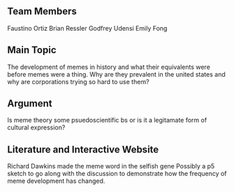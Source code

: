 ## Team Members
Faustino Ortiz
Brian Ressler
Godfrey Udensi
Emily Fong

## Main Topic
The development of memes in history and what their equivalents were before memes were a thing.  Why are they prevalent in the united states and why are corporations trying so hard to use them?  

## Argument
Is meme theory some psuedoscientific bs or is it a legitamate form of cultural expression?

## Literature and Interactive Website
Richard Dawkins made the meme word in the selfish gene
Possibly a p5 sketch to go along with the discussion to demonstrate how the frequency of meme development has changed.
